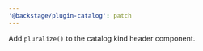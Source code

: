 ```yaml
---
'@backstage/plugin-catalog': patch
---
```


Add `pluralize()` to the catalog kind header component.
